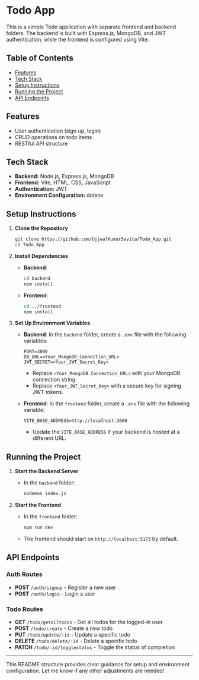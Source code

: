 # Todo App

This is a simple Todo application with separate frontend and backend folders. The backend is built with Express.js, MongoDB, and JWT authentication, while the frontend is configured using Vite.

## Table of Contents
- [Features](#features)
- [Tech Stack](#tech-stack)
- [Setup Instructions](#setup-instructions)
- [Running the Project](#running-the-project)
- [API Endpoints](#api-endpoints)

## Features
- User authentication (sign up, login)
- CRUD operations on todo items
- RESTful API structure

## Tech Stack
- **Backend:** Node.js, Express.js, MongoDB
- **Frontend:** Vite, HTML, CSS, JavaScript
- **Authentication:** JWT
- **Environment Configuration:** dotenv

## Setup Instructions

1. **Clone the Repository**
    ```bash
    git clone https://github.com/UjjwalKumarSavita/Todo_App.git
    cd Todo_App
    ```

2. **Install Dependencies**
    - **Backend**:
      ```bash
      cd backend
      npm install
      ```

    - **Frontend**:
      ```bash
      cd ../frontend
      npm install
      ```

3. **Set Up Environment Variables**
    - **Backend**: In the `backend` folder, create a `.env` file with the following variables:
        ```plaintext
        PORT=3000
        DB_URL=<Your_MongoDB_Connection_URL>
        JWT_SECRET=<Your_JWT_Secret_Key>
        ```
      - Replace `<Your_MongoDB_Connection_URL>` with your MongoDB connection string.
      - Replace `<Your_JWT_Secret_Key>` with a secure key for signing JWT tokens.

    - **Frontend**: In the `frontend` folder, create a `.env` file with the following variable:
        ```plaintext
        VITE_BASE_ADDRESS=http://localhost:3000
        ```
      - Update the `VITE_BASE_ADDRESS` if your backend is hosted at a different URL.

## Running the Project

1. **Start the Backend Server**
    - In the `backend` folder:
      ```bash
      nodemon index.js
      ```

2. **Start the Frontend**
    - In the `frontend` folder:
      ```bash
      npm run dev
      ```
    - The frontend should start on `http://localhost:5173` by default.

## API Endpoints

### Auth Routes
- **POST** `/auth/signup` - Register a new user
- **POST** `/auth/login` - Login a user

### Todo Routes
- **GET** `/todo/getalltodos` - Get all todos for the logged-in user
- **POST** `/todo/create` - Create a new todo
- **PUT** `/todo/update/:id` - Update a specific todo
- **DELETE** `/todo/delete/:id` - Delete a specific todo
- **PATCH** `/todo/:id/togglestatus` - Toggle the status of completion


---

This README structure provides clear guidance for setup and environment configuration. Let me know if any other adjustments are needed!
